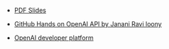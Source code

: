 

- [PDF Slides](https://on24static.akamaized.net/event/45/36/19/7/rt/1/documents/resourceList1719923994190/oreillyopenaiapis21719923994190.pdf)

- [GitHub Hands on OpenAI API by Janani Ravi loony](https://github.com/janani-ravi-loony/hands-on-openai-apis)

- [OpenAI developer platform](https://platform.openai.com/docs/overview)